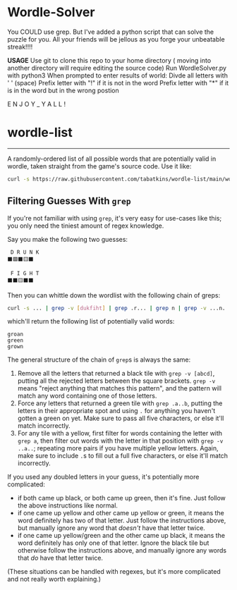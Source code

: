 # Wordle-Solver
You COULD use grep. But I've added a python script that can solve the puzzle for you. 
All your friends will be jellous as you forge your unbeatable streak!!!!

**USAGE**
Use git to clone this repo to your home directory ( moving into another directory will require editing the source code)
Run WordleSolver.py with python3
When prompted to enter results of world: 
 Divde all letters with ' ' (space)
 Prefix letter with "!" if it is not in the word
 Prefix letter with "\*" if it is in the word but in the wrong postion
 
E N J O Y _ Y A L L !


# wordle-list
_____________________________
A randomly-ordered list of all possible words that are potentially valid in wordle, taken straight from the game's source code. Use it like:

```bash
curl -s https://raw.githubusercontent.com/tabatkins/wordle-list/main/words | grep ...
```

Filtering Guesses With `grep`
-----------------------------

If you're not familiar with using `grep`, it's very easy for use-cases like this; you only need the tiniest amount of regex knowledge.

Say you make the following two guesses:

```
 D R U N K
⬛🟩⬛🟨⬛

 F I G H T
⬛⬛🟨⬛⬛
```

Then you can whittle down the wordlist with the following chain of greps:

```bash
curl -s ... | grep -v [dukfiht] | grep .r... | grep n | grep -v ...n. | grep g | grep -v ..g..
```

which'll return the following list of potentially valid words:

```
groan
green
grown
```

The general structure of the chain of `grep`s is always the same:

1. Remove all the letters that returned a black tile with `grep -v [abcd]`, putting all the rejected letters between the square brackets. `grep -v` means "reject anything that matches this pattern", and the pattern will match any word containing one of those letters.
2. Force any letters that returned a green tile with `grep .a..b`, putting the letters in their appropriate spot and using `.` for anything you haven't gotten a green on yet. Make sure to pass all five characters, or else it'll match incorrectly.
3. For any tile with a yellow, first filter for words containing the letter with `grep a`, then filter out words with the letter in that position with `grep -v ..a..`; repeating more pairs if you have multiple yellow letters. Again, make sure to include `.`s to fill out a full five characters, or else it'll match incorrectly.

If you used any doubled letters in your guess, it's potentially more complicated:
* if both came up black, or both came up green, then it's fine. Just follow the above instructions like normal.
* if one came up yellow and other came up yellow or green, it means the word definitely has two of that letter. Just follow the instructions above, but manually ignore any word that *doesn't* have that letter twice.
* if one came up yellow/green and the other came up black, it means the word definitely has only one of that letter. Ignore the black tile but otherwise follow the instructions above, and manually ignore any words that *do* have that letter twice.

(These situations can be handled with regexes, but it's more complicated and not really worth explaining.)
